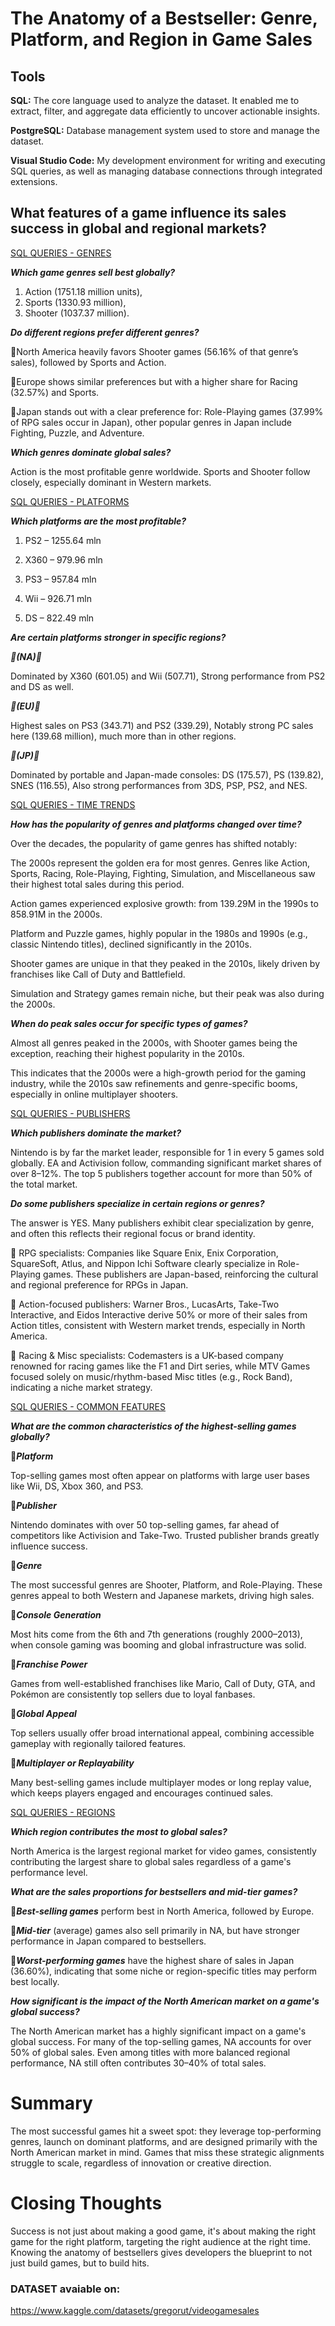 # The Anatomy of a Bestseller: Genre, Platform, and Region in Game Sales

## Tools

**SQL:** The core language used to analyze the dataset. It enabled me to extract, filter, and aggregate data efficiently to uncover actionable insights.

**PostgreSQL:** Database management system used to store and manage the dataset.

**Visual Studio Code:** My development environment for writing and executing SQL queries, as well as managing database connections through integrated extensions.



## What features of a game influence its sales success in global and regional markets?

[SQL QUERIES - GENRES](SQL_queries\1_genre_sales)


***Which game genres sell best globally?***

1. Action (1751.18 million units),
2. Sports (1330.93 million),
2. Shooter (1037.37 million).

***Do different regions prefer different genres?***


🔸North America heavily favors Shooter games (56.16% of that genre’s sales), followed by Sports and Action.

🔸Europe shows similar preferences but with a higher share for Racing (32.57%) and Sports.

🔸Japan stands out with a clear preference for:
Role-Playing games (37.99% of RPG sales occur in Japan), other popular genres in Japan include Fighting, Puzzle, and Adventure.

***Which genres dominate global sales?***

Action is the most profitable genre worldwide.
Sports and Shooter follow closely, especially dominant in Western markets.




[SQL QUERIES - PLATFORMS](SQL_queries\2_platform_sales)

***Which platforms are the most profitable?***

1. PS2 – 1255.64 mln

2. X360 – 979.96 mln

3. PS3 – 957.84 mln

4. Wii – 926.71 mln

5. DS – 822.49 mln

***Are certain platforms stronger in specific regions?***

***🔸(NA)🔸***

Dominated by X360 (601.05) and Wii (507.71),
Strong performance from PS2 and DS as well.

***🔸(EU)🔸***

Highest sales on PS3 (343.71) and PS2 (339.29),
Notably strong PC sales here (139.68 million), much more than in other regions.

***🔸(JP)🔸***

Dominated by portable and Japan-made consoles:
DS (175.57), PS (139.82), SNES (116.55),
Also strong performances from 3DS, PSP, PS2, and NES.


[SQL QUERIES - TIME TRENDS](SQL_queries\3_time_trends)

***How has the popularity of genres and platforms changed over time?***

Over the decades, the popularity of game genres has shifted notably:

The 2000s represent the golden era for most genres. Genres like Action, Sports, Racing, Role-Playing, Fighting, Simulation, and Miscellaneous saw their highest total sales during this period.

Action games experienced explosive growth: from 139.29M in the 1990s to 858.91M in the 2000s.

Platform and Puzzle games, highly popular in the 1980s and 1990s (e.g., classic Nintendo titles), declined significantly in the 2010s.

Shooter games are unique in that they peaked in the 2010s, likely driven by franchises like Call of Duty and Battlefield.

Simulation and Strategy games remain niche, but their peak was also during the 2000s.

***When do peak sales occur for specific types of games?***

Almost all genres peaked in the 2000s, with Shooter games being the exception, reaching their highest popularity in the 2010s.

This indicates that the 2000s were a high-growth period for the gaming industry, while the 2010s saw refinements and genre-specific booms, especially in online multiplayer shooters.


[SQL QUERIES - PUBLISHERS](SQL_queries\4_publisher_domination)

***Which publishers dominate the market?***

Nintendo is by far the market leader, responsible for 1 in every 5 games sold globally. EA and Activision follow, commanding significant market shares of over 8–12%. The top 5 publishers together account for more than 50% of the total market.

***Do some publishers specialize in certain regions or genres?***

The answer is YES. Many publishers exhibit clear specialization by genre, and often this reflects their regional focus or brand identity.

🔸 RPG specialists:
Companies like Square Enix, Enix Corporation, SquareSoft, Atlus, and Nippon Ichi Software clearly specialize in Role-Playing games. These publishers are Japan-based, reinforcing the cultural and regional preference for RPGs in Japan.

🔸 Action-focused publishers:
Warner Bros., LucasArts, Take-Two Interactive, and Eidos Interactive derive 50% or more of their sales from Action titles, consistent with Western market trends, especially in North America.

🔸 Racing & Misc specialists:
Codemasters is a UK-based company renowned for racing games like the F1 and Dirt series, while MTV Games focused solely on music/rhythm-based Misc titles (e.g., Rock Band), indicating a niche market strategy.








[SQL QUERIES - COMMON FEATURES](SQL_queries\5_common_features_best_games)

***What are the common characteristics of the highest-selling games globally?***

🔸***Platform***

 Top-selling games most often appear on platforms with large user bases like Wii, DS, Xbox 360, and PS3.

🔸***Publisher***

 Nintendo dominates with over 50 top-selling games, far ahead of competitors like Activision and Take-Two. Trusted publisher brands greatly influence success.

🔸***Genre***

 The most successful genres are Shooter, Platform, and Role-Playing. These genres appeal to both Western and Japanese markets, driving high sales.

🔸***Console Generation***

 Most hits come from the 6th and 7th generations (roughly 2000–2013), when console gaming was booming and global infrastructure was solid.

🔸***Franchise Power*** 

Games from well-established franchises like Mario, Call of Duty, GTA, and Pokémon are consistently top sellers due to loyal fanbases.

🔸***Global Appeal***

Top sellers usually offer broad international appeal, combining accessible gameplay with regionally tailored features.

🔸***Multiplayer or Replayability*** 

Many best-selling games include multiplayer modes or long replay value, which keeps players engaged and encourages continued sales.


[SQL QUERIES - REGIONS](SQL_queries\6_region_sales)

***Which region contributes the most to global sales?***

North America is the largest regional market for video games, consistently contributing the largest share to global sales regardless of a game's performance level.


***What are the sales proportions for bestsellers and mid-tier games?***

🔸***Best-selling games*** perform best in North America, followed by Europe.

🔸***Mid-tier*** (average) games also sell primarily in NA, but have stronger performance in Japan compared to bestsellers.

🔸***Worst-performing games*** have the highest share of sales in Japan (36.60%), indicating that some niche or region-specific titles may perform best locally.


***How significant is the impact of the North American market on a game's global success?***

The North American market has a highly significant impact on a game's global success. For many of the top-selling games, NA accounts for over 50% of global sales. Even among titles with more balanced regional performance, NA still often contributes 30–40% of total sales.



# Summary

The most successful games hit a sweet spot: they leverage top-performing genres, launch on dominant platforms, and are designed primarily with the North American market in mind. Games that miss these strategic alignments struggle to scale, regardless of innovation or creative direction.

# Closing Thoughts
Success is not just about making a good game, it's about making the right game for the right platform, targeting the right audience at the right time. Knowing the anatomy of bestsellers gives developers the blueprint to not just build games, but to build hits.

### DATASET avaiable on: ###
https://www.kaggle.com/datasets/gregorut/videogamesales